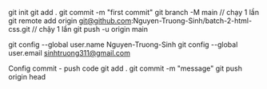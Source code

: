 <!-- Config git  -->
git init 
git add . 
git commit -m "first commit" 
git branch -M main // chạy 1 lần 
git remote add origin git@github.com:Nguyen-Truong-Sinh/batch-2-html-css.git // chậy 1 lần 
git push -u origin main

git config --global user.name Nguyen-Truong-Sinh 
git config --global user.email sinhtruong311@gmail.com

Config commit - push code git add . git commit -m "message" git push origin head